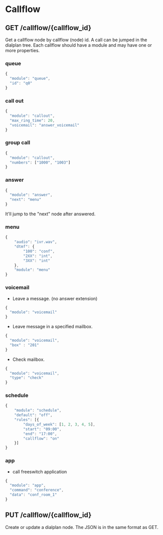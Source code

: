 # Callflow
## GET /callflow/{callflow_id}
Get a callflow node by callflow (node) id. A call can be jumped in the dialplan tree.
Each callflow should have a module and may have one or more properties.

### queue
```javascript
{
  "module": "queue",
  "id": "q0"
}
```

### call out
```javascript
{
  "module": "callout",
  "max_ring_time": 20,
  "voicemail": "answer_voicemail"
}
```

### group call
```javascript
{
  "module": "callout",
  "numbers": ["1000", "1003"]
}
```

### answer
```javascript
{
  "module": "answer",
  "next": "menu"
}
```
It'll jump to the "next" node after answered.

### menu
```javascript
{
    "audio": "ivr.wav",
    "dtmf": {
        "100": "conf",
        "2XX": "int",
        "3XX": "int"
    },
    "module": "menu"
}
```

### voicemail
* Leave a message.  (no answer extension)
```javascript
{
  "module": "voicemail"
}
```
* Leave message in a specified mailbox.
```javascript
{
  "module": "voicemail",
  "box" : "201"
}
```
* Check mailbox.
```javascript
{
  "module": "voicemail",
  "type": "check"
}
```
### schedule
```javascript
{
	"module": "schedule",
	"default": "off",
	"rules": [{
		"days_of_week": [1, 2, 3, 4, 5],
		"start": "09:00",
		"end": "17:00",
		"callflow": "on"
	}]
}
```
### app
* call freeswitch application
```javascript
{
  "module": "app",
  "command": "conference",
  "data": "conf_room_1"
}
```

## PUT /callflow/{callflow_id}
Create or update a dialplan node.
The JSON is in the same format as GET.
